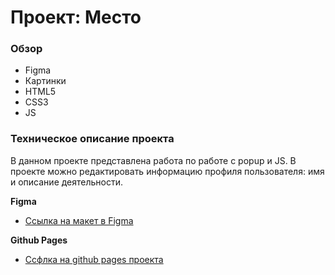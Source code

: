 # Проект: Место

### Обзор

* Figma
* Картинки
* HTML5
* CSS3
* JS

### Техническое описание проекта
В данном проекте представлена работа по работе с popup и JS. В проекте можно редактировать информацию профиля пользователя: имя и описание деятельности.

**Figma**

* [Ссылка на макет в Figma](https://www.figma.com/file/2cn9N9jSkmxD84oJik7xL7/JavaScript.-Sprint-4?node-id=0%3A1)

**Github Pages**

* [Ссфлка на github pages проекта](https://ras-svet.github.io/mesto/)